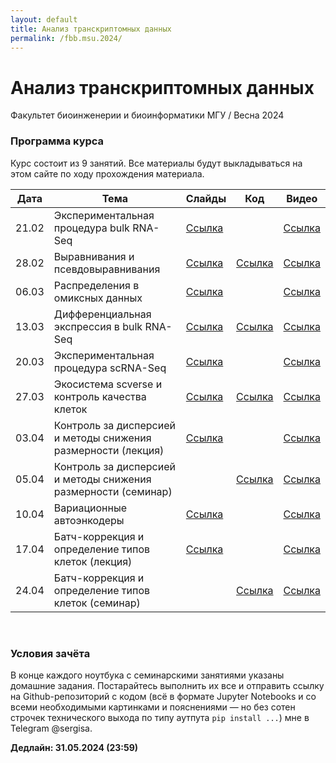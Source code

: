```yaml
---
layout: default
title: Анализ транскриптомных данных
permalink: /fbb.msu.2024/
---
```

# **Анализ транскриптомных данных**
Факультет биоинженерии и биоинформатики МГУ / Весна 2024

### Программа курса
Курс состоит из 9 занятий. Все материалы будут выкладываться на этом сайте по ходу прохождения материала.

|Дата|Тема|Слайды|Код|Видео|
|-|-|-|-|-|
|21.02|Экспериментальная процедура bulk RNA-Seq|[Ссылка](https://docs.google.com/presentation/d/1PyPVy2jyY_x2UiCU6pOpYv7nH0Q8xmotHK1E8VkYACo/edit?usp=sharing)||[Ссылка](https://www.youtube.com/watch?v=CDrHh2BFB5k)|
|28.02|Выравнивания и псевдовыравнивания|[Ссылка](https://docs.google.com/presentation/d/1iQQOGIyirT9STQAqK_aIJKPTBXK-zk-IluZ91i_uzFs/edit?usp=sharing)|[Ссылка](https://colab.research.google.com/drive/1FsovdBxy11x1NK9WMuguSEYuFVva2sWL?usp=sharing)|[Ссылка](https://www.youtube.com/watch?v=mZo75tbcRv4)|
|06.03|Распределения в омиксных данных|[Ссылка](https://drive.google.com/file/d/17MliZgooAb-flv88Q-agLiTgae6YSSTn/view?usp=sharing)||[Ссылка](https://www.youtube.com/watch?v=f27Jw6z6Rmg)|
|13.03|Дифференциальная экспрессия в bulk RNA-Seq|[Ссылка](https://drive.google.com/file/d/14eQnFgeaeqLZ0YFXkcEmYmvTeHyTlXhc/view?usp=share_link)|[Ссылка](https://colab.research.google.com/drive/1WOfH664uXmfORzpjyttnCc-wOfTEhYqU?usp=sharing)|[Ссылка](https://www.youtube.com/watch?v=f1N7CRc_zCE)|
|20.03|Экспериментальная процедура scRNA-Seq|[Ссылка](https://docs.google.com/presentation/d/1GYV1-DWvmILUZIRNUeHN2PhJLXcMcZQH3UZ1FZ32xkw/edit?usp=sharing)||[Ссылка](https://www.youtube.com/watch?v=mrMMp0WuTT0)|
|27.03|Экосистема scverse и контроль качества клеток|[Ссылка](https://docs.google.com/presentation/d/1BPHp-OC7PXvtEtg6eynebXoLusgdKkSKxij2XHfC99k/edit?usp=sharing)|[Ссылка](https://colab.research.google.com/drive/1lQ5GghmD5MekE1p03jrIn5lfxLFk0jI9?usp=sharing)|[Ссылка](https://www.youtube.com/watch?v=7B9N0rdjBTo)|
|03.04|Контроль за дисперсией и методы снижения размерности (лекция)|[Ссылка](https://docs.google.com/presentation/d/1cOjaOzdv2yFs1NseCBJK06K7FeW1Lp7ZuWDlfIDkIcY/edit?usp=sharing)||[Ссылка](https://www.youtube.com/watch?v=C_UWAL9T6FE)|
|05.04|Контроль за дисперсией и методы снижения размерности (семинар)||[Ссылка](https://colab.research.google.com/drive/1-DCNZZe_-PJzq3clz680p64OonwZZM8t?usp=sharing)|[Ссылка](https://www.youtube.com/watch?v=Jgodz8l83KE)|
|10.04|Вариационные автоэнкодеры|[Ссылка](https://docs.google.com/presentation/d/151z97T0PF8NWcg3WTCPc5brG5bWkPidofqKBVLHAN9w/edit?usp=sharing)||[Ссылка](https://www.youtube.com/watch?v=P5n6K518fJM)|
|17.04|Батч-коррекция и определение типов клеток (лекция)|[Ссылка](https://docs.google.com/presentation/d/1FV1J-EuyCiXUhxucjjch3irC7-jBTT5ymz1ZK3AcCUA/edit?usp=sharing)||[Ссылка](https://www.youtube.com/watch?v=sF969a1qVNk)|
|24.04|Батч-коррекция и определение типов клеток (семинар)||[Ссылка](https://colab.research.google.com/drive/1ngH4MxJq3Ml57RLAe7Wyj9wJWN8nXs7r?usp=sharing)|[Ссылка](https://www.youtube.com/watch?v=ebrauMVjfG4)|

<br>

### Условия зачёта
В конце каждого ноутбука с семинарскими занятиями указаны домашние задания. Постарайтесь выполнить их все и отправить ссылку на Github-репозиторий с кодом (всё в формате Jupyter Notebooks и со всеми необходимыми картинками и пояснениями — но без сотен строчек технического выхода по типу аутпута `pip install ...`) мне в Telegram @sergisa.

**Дедлайн: 31.05.2024 (23:59)**
